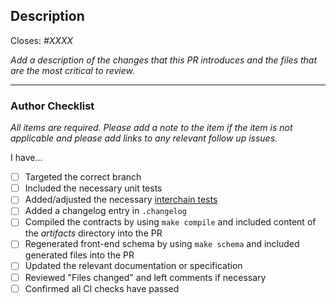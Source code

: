 ## Description

Closes: *#XXXX*

*Add a description of the changes that this PR introduces and the files that
are the most critical to review.*

---

### Author Checklist

*All items are required. Please add a note to the item if the item is not applicable and
please add links to any relevant follow up issues.*

I have...

* [ ] Targeted the correct branch
* [ ] Included the necessary unit tests
* [ ] Added/adjusted the necessary [interchain tests](./test/interchain/)
* [ ] Added a changelog entry in `.changelog`
* [ ] Compiled the contracts by using `make compile` and included content of the *artifacts* directory into the PR
* [ ] Regenerated front-end schema by using `make schema` and included generated files into the PR
* [ ] Updated the relevant documentation or specification
* [ ] Reviewed "Files changed" and left comments if necessary
* [ ] Confirmed all CI checks have passed
